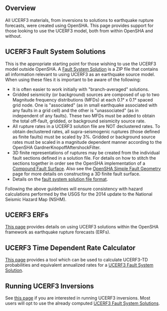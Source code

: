 ## Overview

All UCERF3 materials, from inversions to solutions to earthquake rupture forecasts, were created using OpenSHA. This page provides support for those looking to use the UCERF3 model, both from within OpenSHA and without. 

## UCERF3 Fault System Solutions

This is the appropriate starting point for those wishing to use the UCERF3 model outside OpenSHA. A [Fault System Solution](UCERF3-Fault-System-Solutions) is a ZIP file that contains all information relevant to using UCERF3 as an earthquake source model. When using these files it is important to be aware of the following:

* It is often easier to work initially with "branch-averaged" solutions.
* Gridded seismicity (or background) sources are composed of up to two Magnitude frequency distributions (MFDs) at each 0.1° x 0.1° spaced grid node. One is "associated" (as in small earthquake associated with any faults in a grid cell) and the other is "unassociated" (as in independent of any faults). These two MFDs must be added to obtain the total off-fault, gridded, or background seismicity source rate.
* All rupture rates in a UCERF3 solution file are NOT declustered rates. To obtain declustered rates, all supra-seismogenic ruptures (those defined as finite faults) must be scaled by 3%. Gridded or background source rates must be scaled in a magnitude dependent manner according to the OpenSHA ​GardnerKnopoffAftershockFilter. 
* 3D finite representations of ruptures may be created from the individual fault sections defined in a solution file. For details on how to stitch the sections together in order see the OpenSHA implementation of a ​[Compound Fault Surface](https://opensha.org/Legacy-Fault-System-Solution#compound-fault-system-solution-files). Also see the [OpenSHA ​Simple Fault Geometry](https://opensha.org/Glossary#simple-fault) page for more details on constructing a 3D finite fault surface. 
* Details on the [fault system solution file format](https://opensha.org/Legacy-Fault-System-Solution).

Following the above guidelines will ensure consistency with hazard calculations performed by the USGS for the 2014 update to the National Seismic Hazard Map (NSHM).

## UCERF3 ERFs

[This page](UCERF3-ERFs) provides details on using UCERF3 solutions within the OpenSHA framework as earthquake rupture forecasts (ERFs). 

## UCERF3 Time Dependent Rate Calculator

[This page](UCERF3-Time-Dependent-Rate-Calculator) provides a tool which can be used to calculate UCERF3-TD probabilities and equivalent annualized rates for a [UCERF3 Fault System Solution](UCERF3-Fault-System-Solutions).

## Running UCERF3 Inversions

See [this page](Running-UCERF3-Inversions) if you are interested in running UCERF3 inversions. Most users will opt to use the already computed [UCERF3 Fault System Solutions](UCERF3-Fault-System-Solutions).